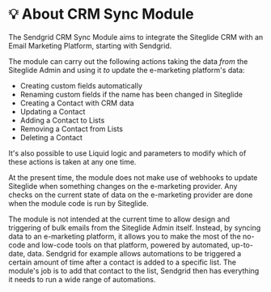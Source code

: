 # 💡 About CRM Sync Module

The Sendgrid CRM Sync Module aims to integrate the Siteglide CRM with an Email Marketing Platform, starting with Sendgrid.

The module can carry out the following actions taking the data _from_ the Siteglide Admin and using it _to_ update the e-marketing platform's data:

* Creating custom fields automatically
* Renaming custom fields if the name has been changed in Siteglide
* Creating a Contact with CRM data
* Updating a Contact
* Adding a Contact to Lists
* Removing a Contact from Lists
* Deleting a Contact

It's also possible to use Liquid logic and parameters to modify which of these actions is taken at any one time.

At the present time, the module does not make use of webhooks to update Siteglide when something changes on the e-marketing provider. Any checks on the current state of data on the e-marketing provider are done when the module code is run by Siteglide.

The module is not intended at the current time to allow design and triggering of bulk emails from the Siteglide Admin itself. Instead, by syncing data to an e-marketing platform, it allows you to make the most of the no-code and low-code tools on that platform, powered by automated, up-to-date, data. Sendgrid for example allows automations to be triggered a certain amount of time after a contact is added to a specific list. The module's job is to add that contact to the list, Sendgrid then has everything it needs to run a wide range of automations.
